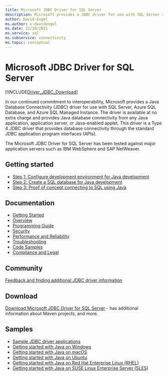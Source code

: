 ```yaml
---
title: Microsoft JDBC Driver for SQL Server
description: Microsoft provides a JDBC driver for use with SQL Server and Azure SQL Database, enabling connectivity from any Java application, server, or applet.
author: David-Engel
ms.author: v-davidengel
ms.date: 12/10/2021
ms.service: sql
ms.subservice: connectivity
ms.topic: conceptual
---
```

# Microsoft JDBC Driver for SQL Server

[!INCLUDE[Driver_JDBC_Download](../../includes/driver_jdbc_download.md)]

In our continued commitment to interoperability, Microsoft provides a Java Database Connectivity (JDBC) driver for  use with SQL Server, Azure SQL Database, and Azure SQL Managed Instance. The driver is available at no extra charge and provides Java database connectivity from any Java application, application server, or Java-enabled applet. This driver is a Type 4 JDBC driver that provides database connectivity through the standard JDBC application program interfaces (APIs).

The Microsoft JDBC Driver for SQL Server has been tested against major application servers such as IBM WebSphere and SAP NetWeaver.

## Getting started

* [Step 1: Configure development environment for Java development](step-1-configure-development-environment-for-java-development.md)
* [Step 2: Create a SQL database for Java development](step-2-create-a-sql-database-for-java-development.md)
* [Step 3: Proof of concept connecting to SQL using Java](step-3-proof-of-concept-connecting-to-sql-using-java.md)

## Documentation

* [Getting Started](getting-started-with-the-jdbc-driver.md)
* [Overview](overview-of-the-jdbc-driver.md)
* [Programming Guide](programming-guide-for-jdbc-sql-driver.md)
* [Security](securing-jdbc-driver-applications.md)
* [Performance and Reliability](improving-performance-and-reliability-with-the-jdbc-driver.md)
* [Troubleshooting](diagnosing-problems-with-the-jdbc-driver.md)
* [Code Samples](sample-jdbc-driver-applications.md)
* [Compliance and Legal](compliance-and-legal-for-the-jdbc-sql-driver.md)

## Community

[Feedback and finding additional JDBC driver information](finding-additional-jdbc-driver-information.md)

## Download

[Download Microsoft JDBC Driver for SQL Server](download-microsoft-jdbc-driver-for-sql-server.md) - has additional information about Maven projects, and more.

## Samples

* [Sample JDBC driver applications](sample-jdbc-driver-applications.md)
* [Getting started with Java on Windows](https://www.microsoft.com/sql-server/developer-get-started/java/windows/)
* [Getting started with Java on macOS](https://www.microsoft.com/sql-server/developer-get-started/java/mac/)
* [Getting started with Java on Ubuntu](https://www.microsoft.com/sql-server/developer-get-started/java/ubuntu/)
* [Getting started with Java on Red Hat Enterprise Linux (RHEL)](https://www.microsoft.com/sql-server/developer-get-started/java/rhel/)
* [Getting started with Java on SUSE Linux Enterprise Server (SLES)](https://www.microsoft.com/sql-server/developer-get-started/java/sles/)
